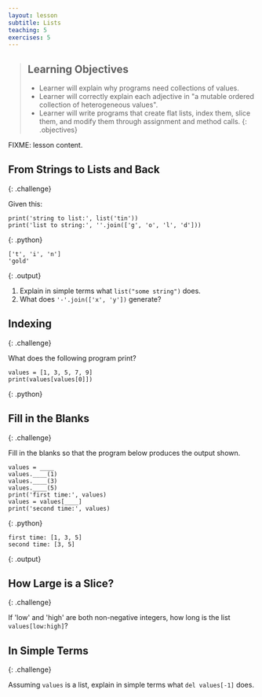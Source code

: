 ```yaml
---
layout: lesson
subtitle: Lists
teaching: 5
exercises: 5
---
```

> ## Learning Objectives
>
> * Learner will explain why programs need collections of values.
> * Learner will correctly explain each adjective in
>   "a mutable ordered collection of heterogeneous values".
> * Learner will write programs that create flat lists,
>   index them,
>   slice them,
>   and modify them through assignment and method calls.
{: .objectives}

FIXME: lesson content.

## From Strings to Lists and Back
{: .challenge}

Given this:

~~~
print('string to list:', list('tin'))
print('list to string:', ''.join(['g', 'o', 'l', 'd']))
~~~
{: .python}

~~~
['t', 'i', 'n']
'gold'
~~~
{: .output}

1. Explain in simple terms what `list("some string")` does.
2. What does `'-'.join(['x', 'y'])` generate?

## Indexing
{: .challenge}

What does the following program print?

~~~
values = [1, 3, 5, 7, 9]
print(values[values[0]])
~~~
{: .python}

## Fill in the Blanks
{: .challenge}

Fill in the blanks so that the program below produces the output shown.

~~~
values = ____
values.____(1)
values.____(3)
values.____(5)
print('first time:', values)
values = values[____]
print('second time:', values)
~~~
{: .python}

~~~
first time: [1, 3, 5]
second time: [3, 5]
~~~
{: .output}

## How Large is a Slice?
{: .challenge}

If 'low' and 'high' are both non-negative integers,
how long is the list `values[low:high]`?

## In Simple Terms
{: .challenge}

Assuming `values` is a list,
explain in simple terms what `del values[-1]` does.
